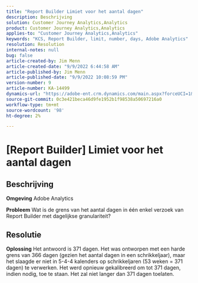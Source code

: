 ```yaml
---
title: "Report Builder Limiet voor het aantal dagen"
description: Beschrijving
solution: Customer Journey Analytics,Analytics
product: Customer Journey Analytics,Analytics
applies-to: "Customer Journey Analytics,Analytics"
keywords: "KCS, Report Builder, limit, number, days, Adobe Analytics"
resolution: Resolution
internal-notes: null
bug: false
article-created-by: Jim Menn
article-created-date: "9/9/2022 6:44:58 AM"
article-published-by: Jim Menn
article-published-date: "9/9/2022 10:08:59 PM"
version-number: 9
article-number: KA-14499
dynamics-url: "https://adobe-ent.crm.dynamics.com/main.aspx?forceUCI=1&pagetype=entityrecord&etn=knowledgearticle&id=fcd64fe9-0a30-ed11-9db1-0022480866ad"
source-git-commit: 0c3e421beca46d9fe1952b1f98538a50697216a0
workflow-type: tm+mt
source-wordcount: '98'
ht-degree: 2%

---
```


# [Report Builder] Limiet voor het aantal dagen

## Beschrijving


<b>Omgeving</b>
Adobe Analytics

<b>Probleem</b>
Wat is de grens van het aantal dagen in één enkel verzoek van Report Builder met dagelijkse granulariteit?


## Resolutie


<b>Oplossing</b>
Het antwoord is 371 dagen.
Het was ontworpen met een harde grens van 366 dagen (gezien het aantal dagen in een schrikkeljaar), maar het slaagde er niet in 5-4-4 kalenders op schrikkeljaren (53 weken = 371 dagen) te verwerken.
Het werd opnieuw gekalibreerd om tot 371 dagen, indien nodig, toe te staan.
Het zal niet langer dan 371 dagen toelaten.
